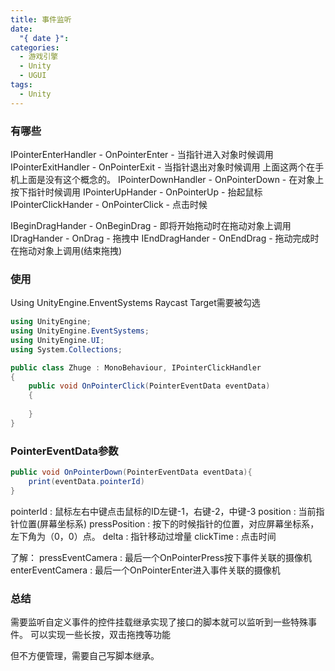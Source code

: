```yaml
---
title: 事件监听
date:
  "{ date }": 
categories:
  - 游戏引擎
  - Unity 
  - UGUI
tags:
  - Unity
---
```

### 有哪些
IPointerEnterHandler - OnPointerEnter - 当指针进入对象时候调用
IPointerExitHandler - OnPointerExit - 当指针退出对象时候调用
上面这两个在手机上面是没有这个概念的。
IPointerDownHandler - OnPointerDown - 在对象上按下指针时候调用
IPointerUpHander - OnPointerUp - 抬起鼠标
IPointerClickHander - OnPointerClick - 点击时候

IBeginDragHander - OnBeginDrag - 即将开始拖动时在拖动对象上调用
IDragHander - OnDrag - 拖拽中
IEndDragHander - OnEndDrag - 拖动完成时在拖动对象上调用(结束拖拽)

### 使用
Using UnityEngine.EnventSystems
Raycast Target需要被勾选
```C#
using UnityEngine;
using UnityEngine.EventSystems;
using UnityEngine.UI;
using System.Collections;

public class Zhuge : MonoBehaviour, IPointerClickHandler
{
    public void OnPointerClick(PointerEventData eventData)
    {
	    
    }
}
```

### PointerEventData参数
```C#
public void OnPointerDown(PointerEventData eventData){
	print(eventData.pointerId)
}
```
pointerId : 鼠标左右中键点击鼠标的ID左键-1，右键-2，中键-3
position : 当前指针位置(屏幕坐标系)
pressPosition : 按下的时候指针的位置，对应屏幕坐标系，左下角为（0，0）点。
delta : 指针移动过增量
clickTime : 点击时间

了解：
pressEventCamera : 最后一个OnPointerPress按下事件关联的摄像机
enterEventCamera : 最后一个OnPointerEnter进入事件关联的摄像机
### 总结
需要监听自定义事件的控件挂载继承实现了接口的脚本就可以监听到一些特殊事件。
可以实现一些长按，双击拖拽等功能

但不方便管理，需要自己写脚本继承。